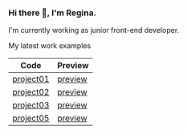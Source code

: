 ### Hi there 🐾, I'm Regina.
I'm currently working as junior front-end developer.

My latest work examples

| Code                                                 | Preview                                           |
|------------------------------------------------------|---------------------------------------------------|
| [project01](https://github.com/ginnovich/project01)  | [preview](https://ginnovich.github.io/project01) |
| [project02](https://github.com/ginnovich/project02)  | [preview](https://ginnovich.github.io/project02) |
| [project03](https://github.com/ginnovich/project03)  | [preview](https://ginnovich.github.io/project03) |
| [project05](https://github.com/ginnovich/project05)  | [preview](https://ginnovich.github.io/project05) |
